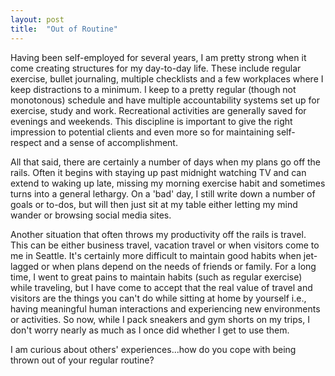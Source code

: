 ```yaml
---
layout: post
title:  "Out of Routine"
---
```

Having been self-employed for several years, I am pretty strong when it come  creating structures for my day-to-day life.  These include regular exercise, bullet journaling, multiple checklists and a few workplaces where I keep distractions to a minimum.  I keep to a pretty regular (though not monotonous) schedule and have multiple accountability systems set up for exercise, study and work. Recreational activities are generally saved for evenings and weekends. This discipline is important to give the right impression to potential clients and even more so for maintaining self-respect and a sense of accomplishment.

All that said, there are certainly a number of days when my plans go off the rails. Often it begins with staying up past midnight watching TV and can extend to waking up late, missing my morning exercise habit and sometimes turns into a general lethargy. On a 'bad' day, I still write down a number of goals or to-dos, but will then just sit at my table either letting my mind wander or browsing social media sites.

Another situation that often throws my productivity off the rails is travel. This can be either business travel, vacation travel or when visitors come to me in Seattle.  It's certainly more difficult to maintain good habits when jet-lagged or when plans depend on the needs of friends or family.  For a long time, I went to great pains to maintain habits (such as regular exercise) while traveling, but I have come to accept that the real value of travel and visitors are the things you can't do while sitting at home by yourself i.e., having meaningful human interactions and experiencing new environments or activities.  So now, while I pack sneakers and gym shorts on my trips, I don't worry nearly as much  as I once did whether I get to use them.

I am curious about others' experiences...how do you cope with being thrown out of your regular routine?
